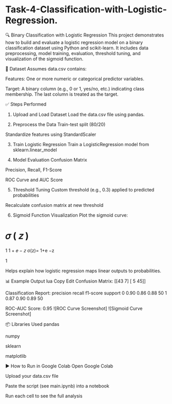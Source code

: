 # Task-4-Classification-with-Logistic-Regression.
🔍 Binary Classification with Logistic Regression
This project demonstrates how to build and evaluate a logistic regression model on a binary classification dataset using Python and scikit-learn. It includes data preprocessing, model training, evaluation, threshold tuning, and visualization of the sigmoid function.

📁 Dataset
Assumes data.csv contains:

Features: One or more numeric or categorical predictor variables.

Target: A binary column (e.g., 0 or 1, yes/no, etc.) indicating class membership. The last column is treated as the target.

✅ Steps Performed
1. Upload and Load Dataset
Load the data.csv file using pandas.

2. Preprocess the Data
Train-test split (80/20)

Standardize features using StandardScaler

3. Train Logistic Regression
Train a LogisticRegression model from sklearn.linear_model

4. Model Evaluation
Confusion Matrix

Precision, Recall, F1-Score

ROC Curve and AUC Score

5. Threshold Tuning
Custom threshold (e.g., 0.3) applied to predicted probabilities

Recalculate confusion matrix at new threshold

6. Sigmoid Function Visualization
Plot the sigmoid curve:

𝜎
(
𝑧
)
=
1
1
+
𝑒
−
𝑧
σ(z)= 
1+e 
−z
 
1
​
 
Helps explain how logistic regression maps linear outputs to probabilities.

📊 Example Output
lua
Copy
Edit
Confusion Matrix:
[[43  7]
 [ 5 45]]

Classification Report:
              precision    recall  f1-score   support
           0       0.90      0.86      0.88        50
           1       0.87      0.90      0.89        50

ROC-AUC Score: 0.95
![ROC Curve Screenshot]
![Sigmoid Curve Screenshot]

📦 Libraries Used
pandas

numpy

sklearn

matplotlib

▶️ How to Run in Google Colab
Open Google Colab

Upload your data.csv file

Paste the script (see main.ipynb) into a notebook

Run each cell to see the full analysis
